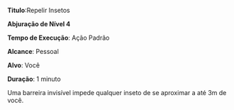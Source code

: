 **Titulo**:Repelir Insetos

**Abjuração de Nível 4**

**Tempo de Execução**: Ação Padrão

**Alcance**: Pessoal

**Alvo**: Você

**Duração**: 1 minuto

Uma barreira invisível impede qualquer inseto de se aproximar a até 3m de você.
